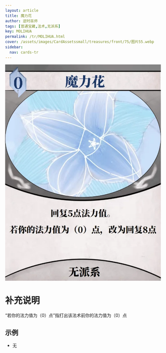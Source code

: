 ```yaml
---
layout: article
title: 魔力花
author: 逆时巫师
tags: [普通宝藏,法术,无派系]
key: MOLIHUA
permalink: /tr/MOLIHUA.html
cover: /assets/images/CardAssetssmall/treasures/front/75/图片55.webp
sidebar:
  nav: cards-tr
---
```

![](/assets/images/CardAssets/treasures/front/75/图片55.webp)

# 补充说明
“若你的法力值为（0）点”指打出该法术前你的法力值为（0）点


## 示例
* 无